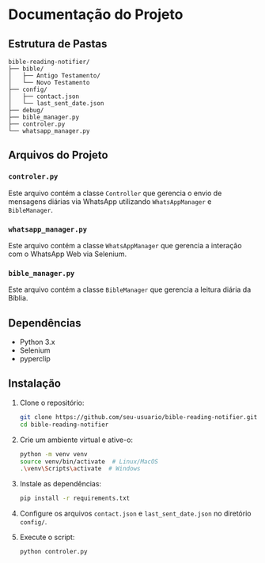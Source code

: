 # Documentação do Projeto

## Estrutura de Pastas

```text
bible-reading-notifier/
├── bible/
│   ├── Antigo Testamento/
│   └── Novo Testamento
├── config/
│   ├── contact.json
│   └── last_sent_date.json
├── debug/
├── bible_manager.py
├── controler.py
└── whatsapp_manager.py
```

## Arquivos do Projeto

### `controler.py`

Este arquivo contém a classe `Controller` que gerencia o envio de mensagens diárias via WhatsApp utilizando `WhatsAppManager` e `BibleManager`.

### `whatsapp_manager.py`

Este arquivo contém a classe `WhatsAppManager` que gerencia a interação com o WhatsApp Web via Selenium.

### `bible_manager.py`

Este arquivo contém a classe `BibleManager` que gerencia a leitura diária da Bíblia.

## Dependências

- Python 3.x
- Selenium
- pyperclip

## Instalação

1. Clone o repositório:

    ```sh
    git clone https://github.com/seu-usuario/bible-reading-notifier.git
    cd bible-reading-notifier
    ```

2. Crie um ambiente virtual e ative-o:

    ```sh
    python -m venv venv
    source venv/bin/activate  # Linux/MacOS
    .\venv\Scripts\activate  # Windows
    ```

3. Instale as dependências:

    ```sh
    pip install -r requirements.txt
    ```

4. Configure os arquivos `contact.json` e `last_sent_date.json` no diretório `config/`.

5. Execute o script:

    ```sh
    python controler.py
    ```
